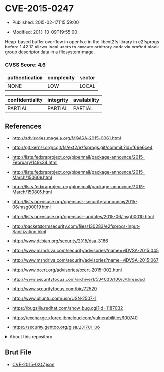 # CVE-2015-0247

- Published: 2015-02-17T15:59:00

- Modified: 2018-10-09T19:55:00

Heap-based buffer overflow in openfs.c in the libext2fs library in e2fsprogs before 1.42.12 allows local users to execute arbitrary code via crafted block group descriptor data in a filesystem image.

### CVSS Score: **4.6**

| authentication | complexity | vector |
| --- | --- | --- |
| NONE | LOW | LOCAL |

| confidentiality | integrity | availability |
| --- | --- | --- |
| PARTIAL | PARTIAL | PARTIAL |

## References

* http://advisories.mageia.org/MGASA-2015-0061.html

* http://git.kernel.org/cgit/fs/ext2/e2fsprogs.git/commit/?id=f66e6ce4

* http://lists.fedoraproject.org/pipermail/package-announce/2015-February/149434.html

* http://lists.fedoraproject.org/pipermail/package-announce/2015-March/150606.html

* http://lists.fedoraproject.org/pipermail/package-announce/2015-March/150805.html

* http://lists.opensuse.org/opensuse-security-announce/2015-06/msg00019.html

* http://lists.opensuse.org/opensuse-updates/2015-06/msg00010.html

* http://packetstormsecurity.com/files/130283/e2fsprogs-Input-Sanitization.html

* http://www.debian.org/security/2015/dsa-3166

* http://www.mandriva.com/security/advisories?name=MDVSA-2015:045

* http://www.mandriva.com/security/advisories?name=MDVSA-2015:067

* http://www.ocert.org/advisories/ocert-2015-002.html

* http://www.securityfocus.com/archive/1/534633/100/0/threaded

* http://www.securityfocus.com/bid/72520

* http://www.ubuntu.com/usn/USN-2507-1

* https://bugzilla.redhat.com/show_bug.cgi?id=1187032

* https://exchange.xforce.ibmcloud.com/vulnerabilities/100740

* https://security.gentoo.org/glsa/201701-06

<details>
<summary>About this repository</summary> 

  This repository is part of the project [Live Hack CVE](https://github.com/Live-Hack-CVE). Main website can be found [www.live-hack.org](https://www.live-hack.org) 
  
  Made by [Sn0wAlice](https://github.com/Sn0wAlice) for the people that care about security and need to have a feed of the latest CVEs. Hope you enjoy it, don't forget to star the repo and follow me on [Twitter](https://twitter.com/Sn0wAlice) and [Github](https://github.com/Sn0wAlice). And that is my [personnal website](https://www.alice-snow.me/)

  - [Home Page](https://github.com/Live-Hack-CVE)
  - [Framework](https://github.com/Live-Hack-CVE/cve-framework)
  - [CVE database](https://github.com/Live-Hack-CVE/full_database)
  - [Changelog](https://github.com/Live-Hack-CVE/Changelog)
</details>

## Brut File

* [CVE-2015-0247.json](https://raw.githubusercontent.com/Live-Hack-CVE/full_database/main/cves/2015/CVE-2015-0247.json)

